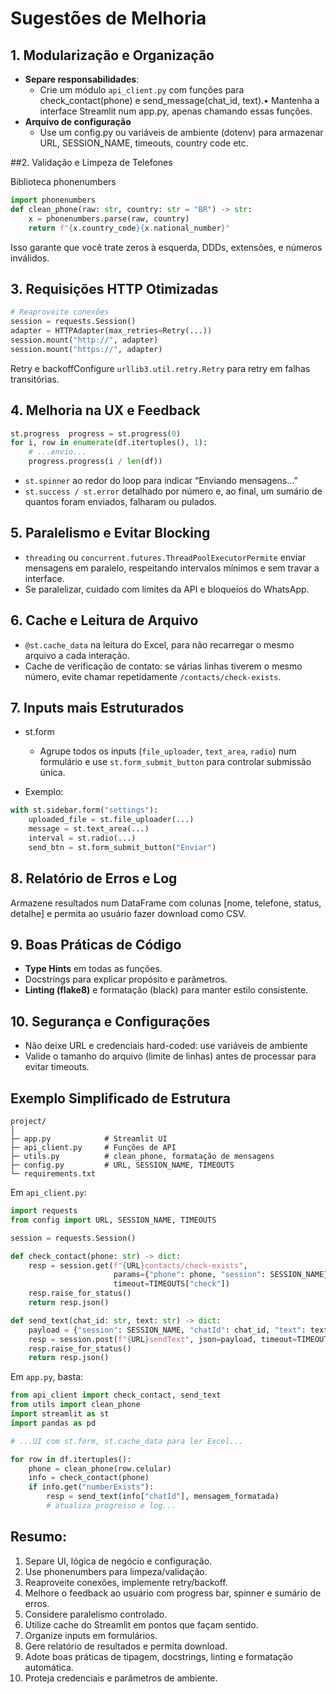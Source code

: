 # Sugestões de Melhoria
## 1. Modularização e Organização

- **Separe responsabilidades**:
    - Crie um módulo `api_client.py` com funções para check_contact(phone) e send_message(chat_id, text).• Mantenha a interface Streamlit num app.py, apenas chamando essas funções.  
- **Arquivo de configuração**
    - Use um config.py ou variáveis de ambiente (dotenv) para armazenar URL, SESSION_NAME, timeouts, country code etc.

##2. Validação e Limpeza de Telefones

Biblioteca phonenumbers  

```python
import phonenumbers
def clean_phone(raw: str, country: str = "BR") -> str:
    x = phonenumbers.parse(raw, country)
    return f"{x.country_code}{x.national_number}"
```

Isso garante que você trate zeros à esquerda, DDDs, extensões, e números inválidos.

## 3. Requisições HTTP Otimizadas
```python
# Reaproveite conexões  
session = requests.Session()
adapter = HTTPAdapter(max_retries=Retry(...))
session.mount("http://", adapter)
session.mount("https://", adapter)
```

Retry e backoffConfigure `urllib3.util.retry.Retry` para retry em falhas transitórias.

## 4. Melhoria na UX e Feedback
```python
st.progress  progress = st.progress(0)
for i, row in enumerate(df.itertuples(), 1):
    # ...envio...
    progress.progress(i / len(df))
```

- `st.spinner` ao redor do loop para indicar “Enviando mensagens…”
- `st.success / st.error` detalhado por número e, ao final, um sumário de quantos foram enviados, falharam ou pulados.

## 5. Paralelismo e Evitar Blocking

- `threading` ou `concurrent.futures.ThreadPoolExecutorPermite` enviar mensagens em paralelo, respeitando intervalos mínimos e sem travar a interface.  
- Se paralelizar, cuidado com limites da API e bloqueios do WhatsApp.

## 6. Cache e Leitura de Arquivo

- `@st.cache_data` na leitura do Excel, para não recarregar o mesmo arquivo a cada interação.  
- Cache de verificação de contato: se várias linhas tiverem o mesmo número, evite chamar repetidamente `/contacts/check-exists`.

## 7. Inputs mais Estruturados

- st.form
    - Agrupe todos os inputs (`file_uploader`, `text_area`, `radio`) num formulário e use `st.form_submit_button` para controlar submissão única.  

- Exemplo:
```Python
with st.sidebar.form("settings"):
    uploaded_file = st.file_uploader(...)
    message = st.text_area(...)
    interval = st.radio(...)
    send_btn = st.form_submit_button("Enviar")
```

## 8. Relatório de Erros e Log

Armazene resultados num DataFrame com colunas [nome, telefone, status, detalhe] e permita ao usuário fazer download como CSV.

## 9. Boas Práticas de Código

- **Type Hints** em todas as funções.  
- Docstrings para explicar propósito e parâmetros.  
- **Linting (flake8)** e formatação (black) para manter estilo consistente.

## 10. Segurança e Configurações

- Não deixe URL e credenciais hard-coded: use variáveis de ambiente  
- Valide o tamanho do arquivo (limite de linhas) antes de processar para evitar timeouts.


## Exemplo Simplificado de Estrutura
```plaintext
project/
│
├─ app.py            # Streamlit UI
├─ api_client.py     # Funções de API
├─ utils.py          # clean_phone, formatação de mensagens
├─ config.py         # URL, SESSION_NAME, TIMEOUTS
└─ requirements.txt
```

Em `api_client.py`:
```python
import requests
from config import URL, SESSION_NAME, TIMEOUTS

session = requests.Session()

def check_contact(phone: str) -> dict:
    resp = session.get(f"{URL}contacts/check-exists",
                       params={"phone": phone, "session": SESSION_NAME},
                       timeout=TIMEOUTS["check"])
    resp.raise_for_status()
    return resp.json()

def send_text(chat_id: str, text: str) -> dict:
    payload = {"session": SESSION_NAME, "chatId": chat_id, "text": text}
    resp = session.post(f"{URL}sendText", json=payload, timeout=TIMEOUTS["send"])
    resp.raise_for_status()
    return resp.json()
```

Em `app.py`, basta:

```python
from api_client import check_contact, send_text
from utils import clean_phone
import streamlit as st
import pandas as pd

# ...UI com st.form, st.cache_data para ler Excel...

for row in df.itertuples():
    phone = clean_phone(row.celular)
    info = check_contact(phone)
    if info.get("numberExists"):
        resp = send_text(info["chatId"], mensagem_formatada)
        # atualiza progresso e log...

```

## Resumo:  

1. Separe UI, lógica de negócio e configuração.  
2. Use phonenumbers para limpeza/validação.  
3. Reaproveite conexões, implemente retry/backoff.  
4. Melhore o feedback ao usuário com progress bar, spinner e sumário de erros.  
5. Considere paralelismo controlado.  
6. Utilize cache do Streamlit em pontos que façam sentido.  
7. Organize inputs em formulários.  
8. Gere relatório de resultados e permita download.  
9. Adote boas práticas de tipagem, docstrings, linting e formatação automática.  
10. Proteja credenciais e parâmetros de ambiente.

